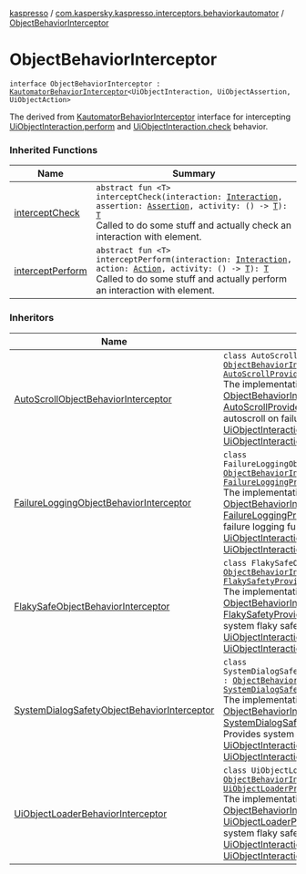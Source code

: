 [kaspresso](../index.md) / [com.kaspersky.kaspresso.interceptors.behaviorkautomator](index.md) / [ObjectBehaviorInterceptor](./-object-behavior-interceptor.md)

# ObjectBehaviorInterceptor

`interface ObjectBehaviorInterceptor : `[`KautomatorBehaviorInterceptor`](-kautomator-behavior-interceptor/index.md)`<UiObjectInteraction, UiObjectAssertion, UiObjectAction>`

The derived from [KautomatorBehaviorInterceptor](-kautomator-behavior-interceptor/index.md) interface for intercepting [UiObjectInteraction.perform](#) and
[UiObjectInteraction.check](#) behavior.

### Inherited Functions

| Name | Summary |
|---|---|
| [interceptCheck](-kautomator-behavior-interceptor/intercept-check.md) | `abstract fun <T> interceptCheck(interaction: `[`Interaction`](-kautomator-behavior-interceptor/index.md#Interaction)`, assertion: `[`Assertion`](-kautomator-behavior-interceptor/index.md#Assertion)`, activity: () -> `[`T`](-kautomator-behavior-interceptor/intercept-check.md#T)`): `[`T`](-kautomator-behavior-interceptor/intercept-check.md#T)<br>Called to do some stuff and actually check an interaction with element. |
| [interceptPerform](-kautomator-behavior-interceptor/intercept-perform.md) | `abstract fun <T> interceptPerform(interaction: `[`Interaction`](-kautomator-behavior-interceptor/index.md#Interaction)`, action: `[`Action`](-kautomator-behavior-interceptor/index.md#Action)`, activity: () -> `[`T`](-kautomator-behavior-interceptor/intercept-perform.md#T)`): `[`T`](-kautomator-behavior-interceptor/intercept-perform.md#T)<br>Called to do some stuff and actually perform an interaction with element. |

### Inheritors

| Name | Summary |
|---|---|
| [AutoScrollObjectBehaviorInterceptor](../com.kaspersky.kaspresso.interceptors.behaviorkautomator.impl.autoscroll/-auto-scroll-object-behavior-interceptor/index.md) | `class AutoScrollObjectBehaviorInterceptor : `[`ObjectBehaviorInterceptor`](./-object-behavior-interceptor.md)`, `[`AutoScrollProvider`](../com.kaspersky.kaspresso.autoscroll/-auto-scroll-provider/index.md)`<UiObjectInteraction>`<br>The implementation of [ObjectBehaviorInterceptor](./-object-behavior-interceptor.md) and [AutoScrollProvider](../com.kaspersky.kaspresso.autoscroll/-auto-scroll-provider/index.md) interfaces. Provides autoscroll on failure functionality for [UiObjectInteraction.perform](#) and [UiObjectInteraction.check](#) calls. |
| [FailureLoggingObjectBehaviorInterceptor](../com.kaspersky.kaspresso.interceptors.behaviorkautomator.impl.failure/-failure-logging-object-behavior-interceptor/index.md) | `class FailureLoggingObjectBehaviorInterceptor : `[`ObjectBehaviorInterceptor`](./-object-behavior-interceptor.md)`, `[`FailureLoggingProvider`](../com.kaspersky.kaspresso.failure/-failure-logging-provider/index.md)<br>The implementation of [ObjectBehaviorInterceptor](./-object-behavior-interceptor.md) and [FailureLoggingProvider](../com.kaspersky.kaspresso.failure/-failure-logging-provider/index.md) interfaces. Provides failure logging functionality for [UiObjectInteraction.perform](#) and [UiObjectInteraction.check](#) calls. |
| [FlakySafeObjectBehaviorInterceptor](../com.kaspersky.kaspresso.interceptors.behaviorkautomator.impl.flakysafety/-flaky-safe-object-behavior-interceptor/index.md) | `class FlakySafeObjectBehaviorInterceptor : `[`ObjectBehaviorInterceptor`](./-object-behavior-interceptor.md)`, `[`FlakySafetyProvider`](../com.kaspersky.kaspresso.flakysafety/-flaky-safety-provider/index.md)<br>The implementation of [ObjectBehaviorInterceptor](./-object-behavior-interceptor.md) and [FlakySafetyProvider](../com.kaspersky.kaspresso.flakysafety/-flaky-safety-provider/index.md) interfaces. Provides system flaky safety functionality for [UiObjectInteraction.perform](#) and [UiObjectInteraction.check](#) calls. |
| [SystemDialogSafetyObjectBehaviorInterceptor](../com.kaspersky.kaspresso.interceptors.behaviorkautomator.impl.systemsafety/-system-dialog-safety-object-behavior-interceptor/index.md) | `class SystemDialogSafetyObjectBehaviorInterceptor : `[`ObjectBehaviorInterceptor`](./-object-behavior-interceptor.md)`, `[`SystemDialogSafetyProvider`](../com.kaspersky.kaspresso.systemsafety/-system-dialog-safety-provider/index.md)<br>The implementation of [ObjectBehaviorInterceptor](./-object-behavior-interceptor.md) and [SystemDialogSafetyProvider](../com.kaspersky.kaspresso.systemsafety/-system-dialog-safety-provider/index.md) interfaces. Provides system dialog safety functionality for [UiObjectInteraction.perform](#) and [UiObjectInteraction.check](#) calls. |
| [UiObjectLoaderBehaviorInterceptor](../com.kaspersky.kaspresso.interceptors.behaviorkautomator.impl.loader/-ui-object-loader-behavior-interceptor/index.md) | `class UiObjectLoaderBehaviorInterceptor : `[`ObjectBehaviorInterceptor`](./-object-behavior-interceptor.md)`, `[`UiObjectLoaderProvider`](../com.kaspersky.kaspresso.uiobjectloader/-ui-object-loader-provider/index.md)<br>The implementation of [ObjectBehaviorInterceptor](./-object-behavior-interceptor.md) and [UiObjectLoaderProvider](../com.kaspersky.kaspresso.uiobjectloader/-ui-object-loader-provider/index.md) interfaces. Provides system flaky safety functionality for [UiObjectInteraction.perform](#) and [UiObjectInteraction.check](#) calls. |
